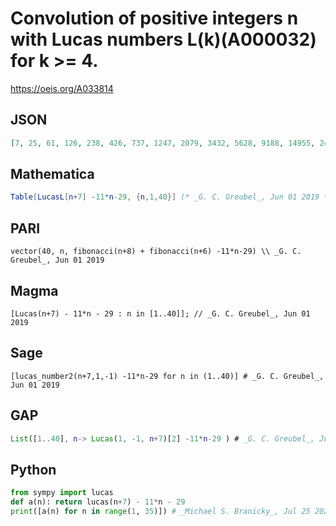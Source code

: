 # Convolution of positive integers n with Lucas numbers L\(k\)\(A000032\) for k \>\= 4\.
https://oeis.org/A033814
## JSON
```JSON
[7, 25, 61, 126, 238, 426, 737, 1247, 2079, 3432, 5628, 9188, 14955, 24293, 39409, 63874, 103466, 167534, 271205, 438955, 710387, 1149580, 1860216, 3010056, 4870543, 7880881, 12751717, 20632902, 33384934, 54018162, 87403433, 141421943, 228825735, 370248048]
```
## Mathematica
```Mathematica
Table[LucasL[n+7] -11*n-29, {n,1,40}] (* _G. C. Greubel_, Jun 01 2019 *)
```
## PARI
```PARI
vector(40, n, fibonacci(n+8) + fibonacci(n+6) -11*n-29) \\ _G. C. Greubel_, Jun 01 2019
```
## Magma
```Magma
[Lucas(n+7) - 11*n - 29 : n in [1..40]]; // _G. C. Greubel_, Jun 01 2019
```
## Sage
```Sage
[lucas_number2(n+7,1,-1) -11*n-29 for n in (1..40)] # _G. C. Greubel_, Jun 01 2019
```
## GAP
```GAP
List([1..40], n-> Lucas(1, -1, n+7)[2] -11*n-29 ) # _G. C. Greubel_, Jun 01 2019
```
## Python
```Python
from sympy import lucas
def a(n): return lucas(n+7) - 11*n - 29
print([a(n) for n in range(1, 35)]) # _Michael S. Branicky_, Jul 25 2021
```
